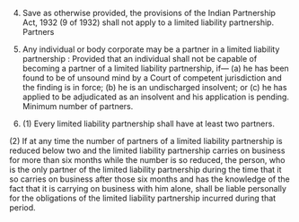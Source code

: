 4. Save as otherwise provided, the provisions of the Indian Partnership Act, 1932 (9 of 1932) shall not apply to a limited liability partnership. Partners

5. Any individual or body corporate may be a partner in a limited liability partnership : Provided that an individual shall not be capable of becoming a partner of a limited liability partnership, if—
(a)	he has been found to be of unsound mind by a Court of competent jurisdiction and the finding is in force;
(b)	he is an undischarged insolvent; or
(c)	he has applied to be adjudicated as an insolvent and his application is pending. Minimum number of partners.

6. (1) Every limited liability partnership shall have at least two partners.

(2) If at any time the number of partners of a limited liability partnership is reduced below two and the limited liability partnership carries on business for more than six months while the number is so reduced, the person, who is the only partner of the limited liability partnership during the time that it so carries on business after those six months and has the knowledge of the fact that it is carrying on business with him alone, shall be liable personally for the obligations of the limited liability partnership incurred during that period.
